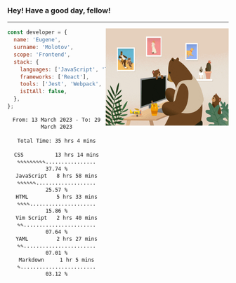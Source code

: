 ### Hey! Have a good day, fellow!
---
<img align='right' alt='GIF' vertical-align='center' src='./src/giphy.gif' width='280px' height='222px'/>

```javascript
const developer = {
  name: 'Eugene',
  surname: 'Molotov',
  scope: 'Frontend',
  stack: {
    languages: ['JavaScript', 'TypeScript'],
    frameworks: ['React'],
    tools: ['Jest', 'Webpack', 'Sass'],
    isItAll: false,
  },
};
```

<div align="center">
<!--START_SECTION:waka-->

```text
From: 13 March 2023 - To: 29 March 2023

Total Time: 35 hrs 4 mins

CSS          13 hrs 14 mins  ✎✎✎✎✎✎✎✎✎................   37.74 %
JavaScript   8 hrs 58 mins   ✎✎✎✎✎✎...................   25.57 %
HTML         5 hrs 33 mins   ✎✎✎✎.....................   15.86 %
Vim Script   2 hrs 40 mins   ✎✎.......................   07.64 %
YAML         2 hrs 27 mins   ✎✎.......................   07.01 %
Markdown     1 hr 5 mins     ✎........................   03.12 %
```

<!--END_SECTION:waka-->

